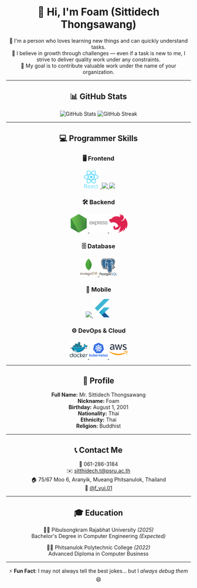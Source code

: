 <div align="center">

# 👋 Hi, I'm Foam (Sittidech Thongsawang)

🚀 I'm a person who loves learning new things and can quickly understand tasks.  
🎯 I believe in growth through challenges — even if a task is new to me, I strive to deliver quality work under any constraints.  
💼 My goal is to contribute valuable work under the name of your organization.

---

## 📊 GitHub Stats

<img src="https://github-readme-stats.vercel.app/api?username=Foam-01&show_icons=true&theme=radical" alt="GitHub Stats" />  
<img src="https://github-readme-streak-stats.herokuapp.com/?user=Foam-01&theme=radical" alt="GitHub Streak" />

---

## 💻 Programmer Skills

### 🖥️ Frontend

<a href="https://reactjs.org/" target="_blank">
  <img src="https://raw.githubusercontent.com/devicons/devicon/master/icons/react/react-original-wordmark.svg" width="50" />
</a>
<a href="https://nextjs.org/" target="_blank">
  <img src="https://cdn.worldvectorlogo.com/logos/nextjs-2.svg" width="50" />
</a>
<a href="https://tailwindcss.com/" target="_blank">
  <img src="https://www.vectorlogo.zone/logos/tailwindcss/tailwindcss-icon.svg" width="50" />
</a>

### 🛠️ Backend

<a href="https://nodejs.org/" target="_blank">
  <img src="https://raw.githubusercontent.com/devicons/devicon/master/icons/nodejs/nodejs-original.svg" width="50" />
</a>
<a href="https://expressjs.com/" target="_blank">
  <img src="https://raw.githubusercontent.com/devicons/devicon/master/icons/express/express-original-wordmark.svg" width="50" />
</a>
<a href="https://nestjs.com/" target="_blank">
  <img src="https://raw.githubusercontent.com/devicons/devicon/master/icons/nestjs/nestjs-plain.svg" width="50" />
</a>

### 🗄️ Database

<a href="https://www.mongodb.com/" target="_blank">
  <img src="https://raw.githubusercontent.com/devicons/devicon/master/icons/mongodb/mongodb-original-wordmark.svg" width="50" />
</a>
<a href="https://www.postgresql.org/" target="_blank">
  <img src="https://raw.githubusercontent.com/devicons/devicon/master/icons/postgresql/postgresql-original-wordmark.svg" width="50" />
</a>

### 📱 Mobile

<a href="https://reactnative.dev/" target="_blank">
  <img src="https://reactnative.dev/img/header_logo.svg" width="50" />
</a>
<a href="https://flutter.dev/" target="_blank">
  <img src="https://raw.githubusercontent.com/devicons/devicon/master/icons/flutter/flutter-original.svg" width="50" />
</a>

### ⚙️ DevOps & Cloud

<a href="https://www.docker.com/" target="_blank">
  <img src="https://raw.githubusercontent.com/devicons/devicon/master/icons/docker/docker-original-wordmark.svg" width="50" />
</a>
<a href="https://kubernetes.io/" target="_blank">
  <img src="https://raw.githubusercontent.com/devicons/devicon/master/icons/kubernetes/kubernetes-plain-wordmark.svg" width="50" />
</a>
<a href="https://aws.amazon.com/" target="_blank">
  <img src="https://raw.githubusercontent.com/devicons/devicon/master/icons/amazonwebservices/amazonwebservices-original-wordmark.svg" width="50" />
</a>

---

## 👤 Profile

**Full Name:** Mr. Sittidech Thongsawang  
**Nickname:** Foam  
**Birthday:** August 1, 2001  
**Nationality:** Thai  
**Ethnicity:** Thai  
**Religion:** Buddhist

---

## 📞 Contact Me

📱 061-286-3184  
✉️ [sitthidech.t@psru.ac.th](mailto:sitthidech.t@psru.ac.th)  
🏠 75/67 Moo 6, Aranyik, Mueang Phitsanulok, Thailand  
📸 [@f_yui.01](https://instagram.com/f_yui.01)

---

## 🎓 Education

🧑‍🎓 Pibulsongkram Rajabhat University *(2025)*  
Bachelor's Degree in Computer Engineering *(Expected)*

🧑‍🎓 Phitsanulok Polytechnic College *(2022)*  
Advanced Diploma in Computer Business

---

⚡ **Fun Fact**: I may not always tell the best jokes… but I *always debug them* 😄

</div>

